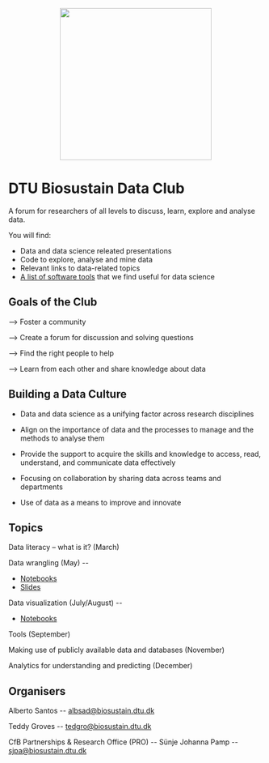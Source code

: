 <p align="center">
  <img src="figures/data_club_logo_small.png" width="300">
</p>

# DTU Biosustain Data Club

A forum for researchers of all levels to discuss, learn, explore and analyse data.

You will find:
- Data and data science releated presentations
- Code to explore, analyse and mine data
- Relevant links to data-related topics
- [A list of software tools](https://github.com/biosustain/data_club/blob/main/useful_tools.md) that we find useful for data science

## Goals of the Club

—> Foster a community

—> Create a forum for discussion and solving questions

—> Find the right people to help

—> Learn from each other and share knowledge about data

## Building a Data Culture

- Data and data science as a unifying factor across research disciplines

- Align on the importance of data and the processes to manage and the methods to analyse them

- Provide the support to acquire the skills and knowledge to access, read, understand, and communicate data effectively

- Focusing on collaboration by sharing data across teams and departments

- Use of data as a means to improve and innovate

## Topics

Data literacy – what is it? (March)

Data wrangling (May) --
  - [Notebooks](https://github.com/biosustain/data_club/tree/main/notebooks/data_wrangling)
  - [Slides](https://github.com/biosustain/data_club/blob/main/slides/2_data_wrangling.pdf)

Data visualization (July/August) --
- [Notebooks](https://github.com/biosustain/data_club/tree/main/notebooks/visualisation_with_matplotlib)

Tools (September)

Making use of publicly available data and databases (November)

Analytics for understanding and predicting (December)

## Organisers

Alberto Santos -- albsad@biosustain.dtu.dk

Teddy Groves -- tedgro@biosustain.dtu.dk

CfB Partnerships & Research Office (PRO) -- Sünje Johanna Pamp -- sjpa@biosustain.dtu.dk
